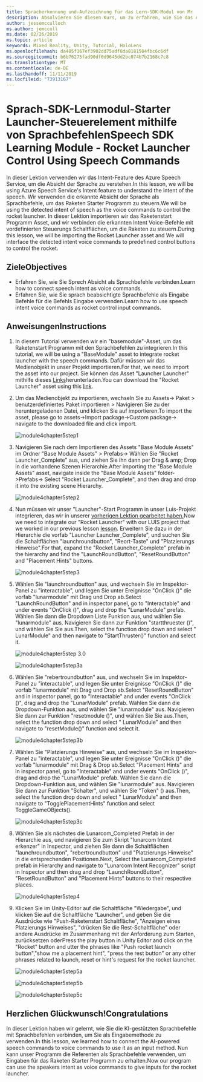 ```yaml
---
title: Spracherkennung und-Aufzeichnung für das Lern-SDK-Modul von Mr
description: Absolvieren Sie diesen Kurs, um zu erfahren, wie Sie das Azure Speech SDK in einer Mixed Reality-Anwendung implementieren.
author: jessemcculloch
ms.author: jemccull
ms.date: 02/26/2019
ms.topic: article
keywords: Mixed Reality, Unity, Tutorial, HoloLens
ms.openlocfilehash: da485f167ef3902dd75adf8da8181504fbc6c6df
ms.sourcegitcommit: b6b76275fad90df6d9645dd2bc074b7b2168c7c8
ms.translationtype: MT
ms.contentlocale: de-DE
ms.lasthandoff: 11/11/2019
ms.locfileid: "73913167"
---
```

# <a name="speech-sdk-learning-module---rocket-launcher-control-using-speech-commands"></a><span data-ttu-id="68531-104">Sprach-SDK-Lernmodul-Starter Launcher-Steuerelement mithilfe von Sprachbefehlen</span><span class="sxs-lookup"><span data-stu-id="68531-104">Speech SDK Learning Module - Rocket Launcher Control Using Speech Commands</span></span>

<span data-ttu-id="68531-105">In dieser Lektion verwenden wir das Intent-Feature des Azure Speech Service, um die Absicht der Sprache zu verstehen.</span><span class="sxs-lookup"><span data-stu-id="68531-105">In this lesson, we will be using Azure Speech Service's Intent feature to understand the intent of the speech.</span></span> <span data-ttu-id="68531-106">Wir verwenden die erkannte Absicht der Sprache als Sprachbefehle, um das Raketen Starter Programm zu steuern.</span><span class="sxs-lookup"><span data-stu-id="68531-106">We will be using the detected intent of speech as the voice commands to control the rocket launcher.</span></span> <span data-ttu-id="68531-107">In dieser Lektion importieren wir das Raketenstart Programm Asset, und wir verbinden die erkannten Intent Voice-Befehle mit vordefinierten Steuerungs Schaltflächen, um die Raketen zu steuern.</span><span class="sxs-lookup"><span data-stu-id="68531-107">During this lesson, we will be importing the Rocket Launcher asset and We will interface the detected intent voice commands to predefined control buttons to control the rocket.</span></span>

## <a name="objectives"></a><span data-ttu-id="68531-108">Ziele</span><span class="sxs-lookup"><span data-stu-id="68531-108">Objectives</span></span>

- <span data-ttu-id="68531-109">Erfahren Sie, wie Sie Sprech Absicht als Sprachbefehle verbinden.</span><span class="sxs-lookup"><span data-stu-id="68531-109">Learn how to connect speech intent as voice commands.</span></span>
- <span data-ttu-id="68531-110">Erfahren Sie, wie Sie sprach beabsichtigte Sprachbefehle als Eingabe Befehle für die Befehls Eingabe verwenden.</span><span class="sxs-lookup"><span data-stu-id="68531-110">Learn how to use speech intent voice commands as rocket control input commands.</span></span>

## <a name="instructions"></a><span data-ttu-id="68531-111">Anweisungen</span><span class="sxs-lookup"><span data-stu-id="68531-111">Instructions</span></span>

1. <span data-ttu-id="68531-112">In diesem Tutorial verwenden wir ein "basemodule"-Asset, um das Raketenstart Programm mit den Sprachbefehlen zu integrieren.</span><span class="sxs-lookup"><span data-stu-id="68531-112">In this tutorial, we will be using a "BaseModule" asset to integrate rocket launcher with the speech commands.</span></span> <span data-ttu-id="68531-113">Dafür müssen wir das Medienobjekt in unser Projekt importieren.</span><span class="sxs-lookup"><span data-stu-id="68531-113">For that, we need to import the asset into our project.</span></span> <span data-ttu-id="68531-114">Sie können das Asset "Launcher Launcher" mithilfe dieses [Links](https://github.com/Developer-OI/MixedRealityLearning/releases/download/1.2.1/BaseModuleAssets-1.2.1.unitypackage)herunterladen.</span><span class="sxs-lookup"><span data-stu-id="68531-114">You can download the "Rocket Launcher" asset using this [link](https://github.com/Developer-OI/MixedRealityLearning/releases/download/1.2.1/BaseModuleAssets-1.2.1.unitypackage).</span></span>

2. <span data-ttu-id="68531-115">Um das Medienobjekt zu importieren, wechseln Sie zu Assets-> Paket > benutzerdefiniertes Paket importieren > Navigieren Sie zu der heruntergeladenen Datei, und klicken Sie auf importieren.</span><span class="sxs-lookup"><span data-stu-id="68531-115">To import the asset, please go to assets->Import package->Custom package-> navigate to the downloaded file and click import.</span></span>

    ![module4chapter5step1](images/module4chapter5step1.PNG)

3. <span data-ttu-id="68531-117">Navigieren Sie nach dem Importieren des Assets "Base Module Assets" im Ordner "Base Module Assets" > Prefabs-> Wählen Sie "Rocket Launcher_Complete" aus, und ziehen Sie ihn dann per Drag & amp; Drop in die vorhandene Szenen Hierarchie.</span><span class="sxs-lookup"><span data-stu-id="68531-117">After importing the  "Base Module Assets" asset, navigate inside the "Base Module Assets" folder->Prefabs-> Select "Rocket Launcher_Complete", and then drag and drop it into the existing scene Hierarchy.</span></span>

    ![module4chapter5step2](images/module4chapter5step2.PNG)

4. <span data-ttu-id="68531-119">Nun müssen wir unser "Launcher"-Start Programm in unser Luis-Projekt integrieren, das wir in unserer [vorherigen Lektion gearbeitet haben.](mrlearning-speechSDK-ch4.md)</span><span class="sxs-lookup"><span data-stu-id="68531-119">Now we need to integrate our "Rocket Launcher" with our LUIS project that we worked in our previous lesson [lesson](mrlearning-speechSDK-ch4.md).</span></span> <span data-ttu-id="68531-120">Erweitern Sie dazu in der Hierarchie die vorfab "Launcher Launcher_Complete", und suchen Sie die Schaltflächen "launchroundbutton", "Reort-Taste" und "Platzierungs Hinweise".</span><span class="sxs-lookup"><span data-stu-id="68531-120">For that, expand the "Rocket Launcher_Complete" prefab in the hierarchy and find the "LaunchRoundButton", "ResetRoundButton" and "Placement Hints" buttons.</span></span>

    ![module4chapter5step3](images/module4chapter5step3.PNG)

5. <span data-ttu-id="68531-122">Wählen Sie "launchroundbutton" aus, und wechseln Sie im Inspektor-Panel zu "interactable", und legen Sie unter Ereignisse "OnClick ()" die vorfab "lunarmodule" mit Drag und Drop ab.</span><span class="sxs-lookup"><span data-stu-id="68531-122">Select "LaunchRoundButton" and in inspector panel, go to "Interactable" and under events "OnClick ()", drag and drop the "LunarModule" prefab.</span></span> <span data-ttu-id="68531-123">Wählen Sie dann die Dropdown Liste Funktion aus, und wählen Sie "lunarmodule" aus. Navigieren Sie dann zur Funktion "startthruester ()", und wählen Sie Sie aus.</span><span class="sxs-lookup"><span data-stu-id="68531-123">Then, select the function drop down and select " LunarModule" and then navigate to "StartThruster()" function and select it.</span></span>

    ![module4chapter5step 3.0](images/module4chapter5step3.0.PNG)

    ![module4chapter5step3a](images/module4chapter5step3a.PNG)

6. <span data-ttu-id="68531-126">Wählen Sie "rebertroundbutton" aus, und wechseln Sie im Inspektor-Panel zu "interactable", und legen Sie unter Ereignisse "OnClick ()" die vorfab "lunarmodule" mit Drag und Drop ab.</span><span class="sxs-lookup"><span data-stu-id="68531-126">Select "ResetRoundButton" and in inspector panel, go to "Interactable" and under events "OnClick ()", drag and drop the "LunarModule" prefab.</span></span> <span data-ttu-id="68531-127">Wählen Sie dann die Dropdown-Funktion aus, und wählen Sie "lunarmodule" aus. Navigieren Sie dann zur Funktion "resetmodule ()", und wählen Sie Sie aus.</span><span class="sxs-lookup"><span data-stu-id="68531-127">Then, select the function drop down and select " LunarModule" and then navigate to "resetModule()" function and select it.</span></span>

    ![module4chapter5step3b](images/module4chapter5step3b.PNG)

7. <span data-ttu-id="68531-129">Wählen Sie "Platzierungs Hinweise" aus, und wechseln Sie im Inspektor-Panel zu "interactable", und legen Sie unter Ereignisse "OnClick ()" die vorfab "lunarmodule" mit Drag & Drop ab.</span><span class="sxs-lookup"><span data-stu-id="68531-129">Select "Placement Hints" and in inspector panel, go to "Interactable" and under events "OnClick ()", drag and drop the "LunarModule" prefab.</span></span> <span data-ttu-id="68531-130">Wählen Sie dann die Dropdown-Funktion aus, und wählen Sie "lunarmodule" aus. Navigieren Sie dann zur Funktion "Schalter", und wählen Sie "Token" () aus.</span><span class="sxs-lookup"><span data-stu-id="68531-130">Then, select the function drop down and select " LunarModule" and then navigate to "TogglePlacementHints" function and select ToggleGameOBjects().</span></span>

    ![module4chapter5step3c](images/module4chapter5step3c.PNG)

8. <span data-ttu-id="68531-132">Wählen Sie als nächstes die Lunarcom_Completed Prefab in der Hierarchie aus, und navigieren Sie zum Skript "lunarcom Intent erkenzer" in Inspector, und ziehen Sie dann die Schaltflächen "launchroundbutton", "rebertroundbutton" und "Platzierungs Hinweise" in die entsprechenden Positionen.</span><span class="sxs-lookup"><span data-stu-id="68531-132">Next, Select the Lunarcom_Completed prefab in Hierarchy and navigate to "Lunarcom Intent Recognizer" script in Inspector and then drag and drop  "LaunchRoundButton", "ResetRoundButton" and "Placement Hints" buttons to their respective places.</span></span>

    ![module4chapter5step4](images/module4chapter5step4.PNG)

9. <span data-ttu-id="68531-134">Klicken Sie im Unity-Editor auf die Schaltfläche "Wiedergabe", und klicken Sie auf die Schaltfläche "Launcher", und geben Sie die Ausdrücke wie "Push-Raketenstart Schaltfläche", "Anzeigen eines Platzierungs Hinweises", "drücken Sie die Rest-Schaltfläche" oder andere Ausdrücke im Zusammenhang mit der Anforderung zum Starten, zurücksetzen oder</span><span class="sxs-lookup"><span data-stu-id="68531-134">Press the play button in Unity Editor and click on the "Rocket" button and utter the phrases like "Push rocket launch button","show me a placement hint", "press the rest button" or any other phrases related to launch, reset or hint's request for the rocket launcher.</span></span>

    ![module4chapter5step5a](images/module4chapter5step5a.PNG)

    ![module4chapter5step5b](images/module4chapter5step5b.PNG)

    ![module4chapter5step5c](images/module4chapter5step5c.PNG)

## <a name="congratulations"></a><span data-ttu-id="68531-138">Herzlichen Glückwunsch!</span><span class="sxs-lookup"><span data-stu-id="68531-138">Congratulations</span></span>

<span data-ttu-id="68531-139">In dieser Lektion haben wir gelernt, wie Sie die KI-gestützten Sprachbefehle mit Sprachbefehlen verbinden, um Sie als Eingabemethode zu verwenden.</span><span class="sxs-lookup"><span data-stu-id="68531-139">In this lesson, we learned how to connect the AI-powered speech commands to voice commands to use it as an input method.</span></span> <span data-ttu-id="68531-140">Nun kann unser Programm die Referenten als Sprachbefehle verwenden, um Eingaben für das Raketen Starter Programm zu erhalten.</span><span class="sxs-lookup"><span data-stu-id="68531-140">Now our program can use the speakers intent as voice commands to give inputs for the rocket launcher.</span></span>

